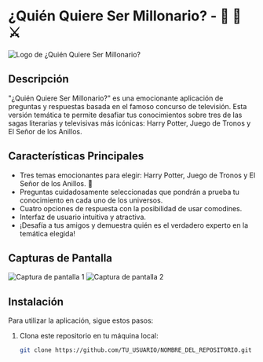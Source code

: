 # ¿Quién Quiere Ser Millonario? - 🐉 🧪 ⚔

![Logo de ¿Quién Quiere Ser Millonario?](https://i.imgur.com/DvzOLz2.jpg)

## Descripción

"¿Quién Quiere Ser Millonario?" es una emocionante aplicación de preguntas y respuestas basada en el famoso concurso de televisión. Esta versión temática te permite desafiar tus conocimientos sobre tres de las sagas literarias y televisivas más icónicas: Harry Potter, Juego de Tronos y El Señor de los Anillos. 

## Características Principales

- Tres temas emocionantes para elegir: Harry Potter, Juego de Tronos y El Señor de los Anillos. 🐉
- Preguntas cuidadosamente seleccionadas que pondrán a prueba tu conocimiento en cada uno de los universos.
- Cuatro opciones de respuesta con la posibilidad de usar comodines.
- Interfaz de usuario intuitiva y atractiva.
- ¡Desafía a tus amigos y demuestra quién es el verdadero experto en la temática elegida!

## Capturas de Pantalla

![Captura de pantalla 1](https://i.imgur.com/n2E0xHn.png)
![Captura de pantalla 2](https://i.imgur.com/Q8LzQG1.png)


## Instalación

Para utilizar la aplicación, sigue estos pasos:

1. Clona este repositorio en tu máquina local:

   ```bash
   git clone https://github.com/TU_USUARIO/NOMBRE_DEL_REPOSITORIO.git
